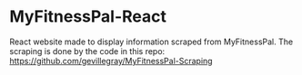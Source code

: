 # MyFitnessPal-React
React website made to display information scraped from MyFitnessPal. The scraping is done by the code in this repo: https://github.com/gevillegray/MyFitnessPal-Scraping
